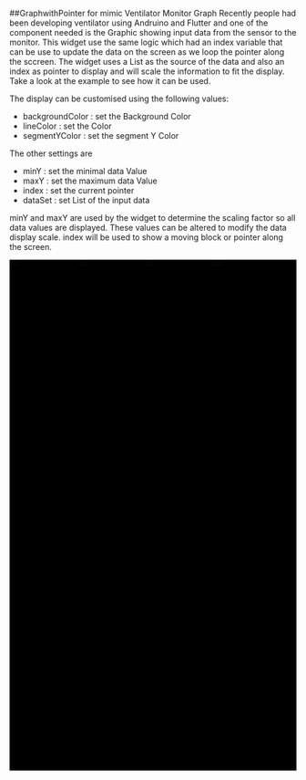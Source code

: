 ##GraphwithPointer for mimic Ventilator Monitor Graph
Recently people had been developing ventilator using Andruino and Flutter and one of the component needed is the Graphic showing input data from the sensor to the monitor. This widget use the same logic which had an index variable that can be use to update the data on the screen as we loop the pointer along the sccreen. The widget uses a List as the source of the data and also an index as pointer to display and will scale the information to fit the display. Take a look at the example to see how it can be used.

The display can be customised using the following values:
- backgroundColor : set the Background Color
- lineColor : set the Color
- segmentYColor : set the segment Y Color

The other settings are
- minY : set the minimal data Value
- maxY : set the maximum data Value
- index : set the current pointer
- dataSet : set List of the input data

minY and maxY are used by the widget to determine the scaling factor so all data values are displayed. These values can be altered to modify the data display scale. index will be used to show a moving block or pointer along the screen.

![Ventilator Graph Demo](demo.gif)